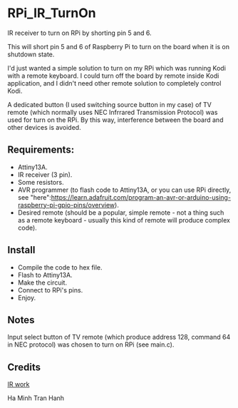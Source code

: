# RPi_IR_TurnOn
IR receiver to turn on RPi by shorting pin 5 and 6. 

This will short pin 5 and 6 of Raspberry Pi to turn on the board when it is on shutdown state.

I'd just wanted a simple solution to turn on my RPi which was running Kodi with a remote keyboard. I could turn off the board by remote inside Kodi application, and I didn't need other remote solution to completely control Kodi.

A dedicated button (I used switching source button in my case) of TV remote (which normally uses NEC Infrrared Transmission Protocol) was used for turn on the RPi. By this way, interference between the board and other devices is avoided.
 
## Requirements:
- Attiny13A.
- IR receiver (3 pin).
- Some resistors.
- AVR programmer (to flash code to Attiny13A, or you can use RPi directly, see "here":https://learn.adafruit.com/program-an-avr-or-arduino-using-raspberry-pi-gpio-pins/overview).
- Desired remote (should be a popular, simple remote - not a thing such as a remote keyboard - usually this kind of remote will produce complex code).

## Install
- Compile the code to hex file.
- Flash to Attiny13A.
- Make the circuit.
- Connect to RPi's pins.
- Enjoy.

## Notes
Input select button of TV remote (which produce address 128, command 64 in NEC protocol) was chosen to turn on RPi (see main.c).

## Credits
[IR work](https://blog.podkalicki.com/attiny13-ir-remote-to-control-leds-nec-proto/)

Ha Minh Tran Hanh
